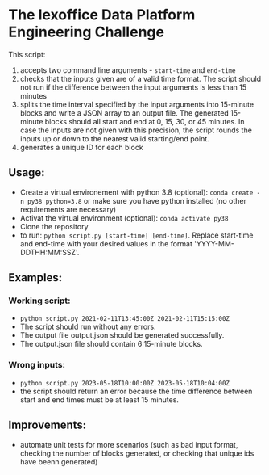 # The lexoffice Data Platform Engineering Challenge
This script:
1. accepts two command line arguments - `start-time` and `end-time`
2. checks that the inputs given are of a valid time format. The script should not run if the difference between the input arguments is less than 15 minutes
3. splits the time interval specified by the input arguments into 15-minute blocks and write a JSON array to an output file. The generated 15-minute blocks should all start and end at 0, 15, 30, or 45 minutes. In case the inputs are not given with this precision, the script rounds the inputs up or down to the nearest valid starting/end point. 
4. generates a unique ID for each block

## Usage: 
- Create a virtual environement with python 3.8 (optional): `conda create -n py38 python=3.8` or make sure you have python installed (no other requirements are necessary)
- Activat the virtual environment (optional): `conda activate py38`
- Clone the repository
- to run: `python script.py [start-time] [end-time]`. Replace start-time and end-time with your desired values in the format 'YYYY-MM-DDTHH:MM:SSZ'.

## Examples:

### Working script: 
- `python script.py 2021-02-11T13:45:00Z 2021-02-11T15:15:00Z`
- The script should run without any errors.
- The output file output.json should be generated successfully.
- The output.json file should contain 6 15-minute blocks.

### Wrong inputs:
- `python script.py 2023-05-18T10:00:00Z 2023-05-18T10:04:00Z`
- the script should return an error because the time difference between start and end times must be at least 15 minutes.

## Improvements: 
- automate unit tests for more scenarios (such as bad input format, checking the number of blocks generated, or checking that unique ids have beenn generated)
